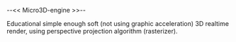 --<<  Micro3D-engine  >>--

Educational simple enough soft (not using graphic acceleration) 3D realtime render, using perspective projection algorithm (rasterizer).




